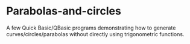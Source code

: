 # Parabolas-and-circles
A few Quick Basic/QBasic programs demonstrating how to generate curves/circles/parabolas without directly using trigonometric functions.
